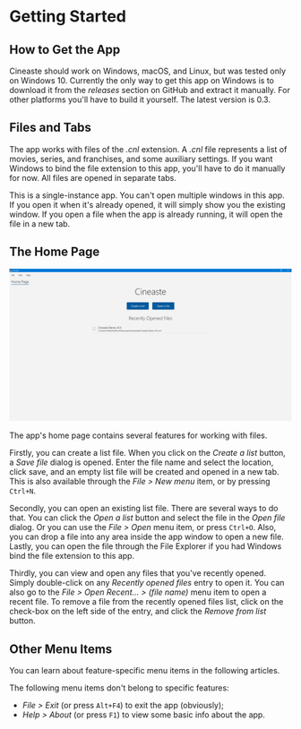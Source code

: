 # Getting Started

## How to Get the App

Cineaste should work on Windows, macOS, and Linux, but was tested only on Windows 10. Currently the only way to get this app on Windows is to download it from the _releases_ section on GitHub and extract it manually. For other platforms you'll have to build it yourself. The latest version is 0.3.

## Files and Tabs

The app works with files of the _.cnl_ extension. A _.cnl_ file represents a list of movies, series, and franchises, and some auxiliary settings. If you want Windows to bind the file extension to this app, you'll have to do it manually for now. All files are opened in separate tabs.

This is a single-instance app. You can't open multiple windows in this app. If you open it when it's already opened, it will simply show you the existing window. If you open a file when the app is already running, it will open the file in a new tab.

## The Home Page

![](../.gitbook/assets/v0.3-screen-home-page.png)

The app's home page contains several features for working with files.

Firstly, you can create a list file. When you click on the _Create a list_ button, a _Save file_ dialog is opened. Enter the file name and select the location, click save, and an empty list file will be created and opened in a new tab. This is also available through the _File &gt; New menu_ item, or by pressing `Ctrl+N`.

Secondly, you can open an existing list file. There are several ways to do that. You can click the _Open a list_ button and select the file in the _Open file_ dialog. Or you can use the _File &gt; Open_ menu item, or press `Ctrl+O`. Also, you can drop a file into any area inside the app window to open a new file. Lastly, you can open the file through the File Explorer if you had Windows bind the file extension to this app.

Thirdly, you can view and open any files that you've recently opened. Simply double-click on any _Recently opened files_ entry to open it. You can also go to the _File &gt; Open Recent... &gt; \(file name\)_ menu item to open a recent file. To remove a file from the recently opened files list, click on the check-box on the left side of the entry, and click the _Remove from list_ button.

## Other Menu Items

You can learn about feature-specific menu items in the following articles.

The following menu items don't belong to specific features:

* _File &gt; Exit_ \(or press `Alt+F4`\) to exit the app \(obviously\);
* _Help &gt; About_ \(or press `F1`\) to view some basic info about the app.

